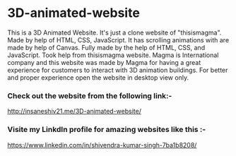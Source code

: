 # 3D-animated-website
This is a 3D Animated Website. It's just a clone website of "thisismagma". Made by help of HTML, CSS, JavaScript.
It has scrolling animations with are made by help of Canvas. 
Fully made by the help of HTML, CSS, and JavaScript. Took help from thisismagma website. Magma is International company and this website was made by Magma 
for having a great experience for customers to interact with 3D animation buildings.
For better and proper experience open the website in desktop view only.
### Check out the website from the following link:-
http://insaneshiv21.me/3D-animated-website/
### Visite my LinkdIn profile for amazing websites like this :- 
https://www.linkedin.com/in/shivendra-kumar-singh-7ba1b8208/
